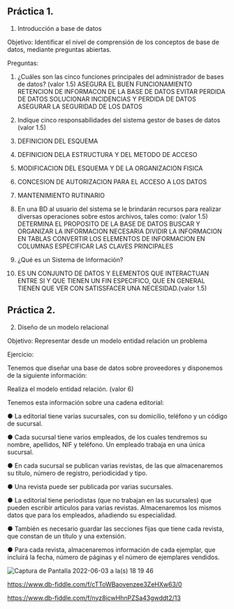 ## Práctica 1.

1. Introducción a base de datos

Objetivo: Identificar el nivel de comprensión de los conceptos de base de datos,
mediante preguntas abiertas.
 
Preguntas:

1. ¿Cuáles son las cinco funciones principales del administrador de bases de datos?
(valor 1.5)
ASEGURA EL BUEN FUNCIONAMIENTO
RETENCION DE INFORMACON DE LA BASE DE DATOS
EVITAR PERDIDA DE DATOS
SOLUCIONAR INCIDENCIAS Y PERDIDA DE DATOS
ASEGURAR LA SEGURIDAD DE LOS DATOS
2. Indíque cinco responsabilidades del sistema gestor de bases de datos (valor 1.5)
3. DEFINICION DEL ESQUEMA
4. DEFINICION DELA ESTRUCTURA Y DEL METODO DE ACCESO
5. MODIFICACION DEL ESQUEMA Y DE LA ORGANIZACION FISICA
6. CONCESION DE AUTORIZACION PARA EL ACCESO A LOS DATOS
7. MANTENIMIENTO RUTINARIO

3. En una BD al usuario del sistema se le brindarán recursos para realizar diversas
operaciones sobre estos archivos, tales como: (valor 1.5)
DETERMINA EL PROPOSITO DE LA BASE DE DATOS
BUSCAR Y ORGANIZAR LA INFORMACION NECESARIA
DIVIDIR LA INFORMACION EN TABLAS
CONVERTIR LOS ELEMENTOS DE INFORMACION EN COLUMNAS
ESPECIFICAR LAS CLAVES PRINCIPALES

4. ¿Qué es un Sistema de Información? 
5. ES UN CONJUNTO DE DATOS Y ELEMENTOS QUE INTERACTUAN ENTRE SI Y QUE TIENEN UN FIN ESPECIFICO, QUE EN GENERAL TIENEN QUE VER CON SATISSFACER UNA NECESIDAD.(valor 1.5)

## Práctica 2.

2. Diseño de un modelo relacional

Objetivo: Representar desde un modelo entidad relación un problema


Ejercicio:

Tenemos que diseñar una base de datos sobre proveedores y disponemos de la siguiente
información:

Realiza el modelo entidad relación. (valor 6)

Tenemos esta información sobre una cadena editorial:

● La editorial tiene varias sucursales, con su domicilio, teléfono y un código de
sucursal.

● Cada sucursal tiene varios empleados, de los cuales tendremos su nombre,
apellidos, NIF y teléfono. Un empleado trabaja en una única sucursal.

● En cada sucursal se publican varias revistas, de las que almacenaremos su título,
número de registro, periodicidad y tipo.

● Una revista puede ser publicada por varias sucursales.

● La editorial tiene periodistas (que no trabajan en las sucursales) que pueden
escribir artículos para varias revistas. Almacenaremos los mismos datos que para
los empleados, añadiendo su especialidad.

● También es necesario guardar las secciones fijas que tiene cada revista, que
constan de un título y una extensión.

● Para cada revista, almacenaremos información de cada ejemplar, que incluirá la
fecha, número de páginas y el número de ejemplares vendidos.

![Captura de Pantalla 2022-06-03 a la(s) 18 19 46](https://user-images.githubusercontent.com/103079658/171965987-4962f349-bb2f-492e-b932-8e78e531efb0.png)

https://www.db-fiddle.com/f/cTToWBaovenzee3ZeHXw63/0

https://www.db-fiddle.com/f/nyz8icwHhnPZSa43gwddt2/13
